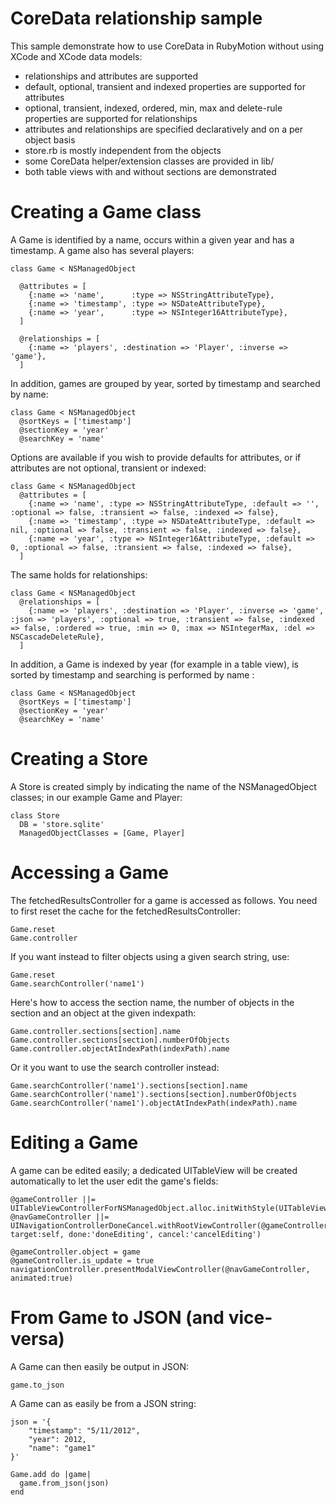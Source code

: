CoreData relationship sample
=============================

This sample demonstrate how to use CoreData in RubyMotion without using XCode and XCode data models:

- relationships and attributes are supported
- default, optional, transient and indexed properties are supported for attributes
- optional, transient, indexed, ordered, min, max and delete-rule properties are supported for relationships
- attributes and relationships are specified declaratively and on a per object basis
- store.rb is mostly independent from the objects
- some CoreData helper/extension classes are provided in lib/
- both table views with and without sections are demonstrated


Creating a Game class
=======================

A Game is identified by a name, occurs within a given year and has a timestamp. A game also has several players:

	class Game < NSManagedObject
	
	  @attributes = [
		{:name => 'name',      :type => NSStringAttributeType},
		{:name => 'timestamp', :type => NSDateAttributeType},
		{:name => 'year',      :type => NSInteger16AttributeType},
	  ]
	  
	  @relationships = [
		{:name => 'players', :destination => 'Player', :inverse => 'game'},
	  ]

In addition, games are grouped by year, sorted by timestamp and searched by name:

	class Game < NSManagedObject
	  @sortKeys = ['timestamp']
	  @sectionKey = 'year'
	  @searchKey = 'name'

Options are available if you wish to provide defaults for attributes, or if attributes are not optional, transient or indexed:

	class Game < NSManagedObject
	  @attributes = [
		{:name => 'name', :type => NSStringAttributeType, :default => '', :optional => false, :transient => false, :indexed => false},
		{:name => 'timestamp', :type => NSDateAttributeType, :default => nil, :optional => false, :transient => false, :indexed => false},
		{:name => 'year', :type => NSInteger16AttributeType, :default => 0, :optional => false, :transient => false, :indexed => false},
	  ]

The same holds for relationships:

	class Game < NSManagedObject
	  @relationships = [
		{:name => 'players', :destination => 'Player', :inverse => 'game', :json => 'players', :optional => true, :transient => false, :indexed => false, :ordered => true, :min => 0, :max => NSIntegerMax, :del => NSCascadeDeleteRule},
	  ]

In addition, a Game is indexed by year (for example in a table view), is sorted by timestamp and searching is performed by name :
	
	class Game < NSManagedObject
	  @sortKeys = ['timestamp']
	  @sectionKey = 'year'
	  @searchKey = 'name'
	
Creating a Store
=================

A Store is created simply by indicating the name of the NSManagedObject classes; in our example Game and Player:

	class Store
	  DB = 'store.sqlite'
	  ManagedObjectClasses = [Game, Player]


Accessing a Game
================

The fetchedResultsController for a game is accessed as follows. You need to first reset the cache for the fetchedResultsController:

	Game.reset
	Game.controller

If you want instead to filter objects using a given search string, use:

	Game.reset 
	Game.searchController('name1')

Here's how to access the section name, the number of objects in the section and an object at the given indexpath:

	Game.controller.sections[section].name
	Game.controller.sections[section].numberOfObjects
	Game.controller.objectAtIndexPath(indexPath).name

Or it you want to use the search controller instead:

	Game.searchController('name1').sections[section].name
	Game.searchController('name1').sections[section].numberOfObjects
	Game.searchController('name1').objectAtIndexPath(indexPath).name

Editing a Game
==============

A game can be edited easily; a dedicated UITableView will be created automatically to let the user edit the game's fields:

    @gameController ||= UITableViewControllerForNSManagedObject.alloc.initWithStyle(UITableViewStyleGrouped)
    @navGameController ||= UINavigationControllerDoneCancel.withRootViewController(@gameController, target:self, done:'doneEditing', cancel:'cancelEditing')
    
    @gameController.object = game
    @gameController.is_update = true
    navigationController.presentModalViewController(@navGameController, animated:true)

From Game to JSON (and vice-versa)
==================================

A Game can then easily be output in JSON:

	game.to_json

A Game can as easily be from a JSON string:

    json = '{
        "timestamp": "5/11/2012",
        "year": 2012,
		"name": "game1"
	}'
    
    Game.add do |game|
      game.from_json(json)
    end
